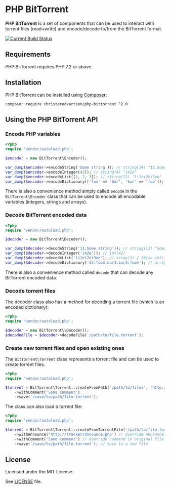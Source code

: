 # PHP BitTorrent
**PHP BitTorrent** is a set of components that can be used to interact with torrent files (read+write) and encode/decode to/from the BitTorrent format.

[![Current Build Status](https://github.com/christeredvartsen/php-bittorrent/workflows/CI/badge.svg)](https://github.com/christeredvartsen/php-bittorrent/actions)

## Requirements
PHP BitTorrent requires PHP 7.2 or above.

## Installation
PHP BitTorrent can be installed using [Composer](https://getcomposer.org):

    composer require christeredvartsen/php-bittorrent ^2.0

## Using the PHP BitTorrent API
### Encode PHP variables

```php
<?php
require 'vendor/autoload.php';

$encoder = new BitTorrent\Encoder();

var_dump($encoder->encodeString('Some string')); // string(14) "11:Some string"
var_dump($encoder->encodeInteger(42)); // string(4) "i42e"
var_dump($encoder->encodeList([1, 2, 3]); // string(11) "li1ei2ei3ee"
var_dump($encoder->encodeDictionary(['foo' => 'bar', 'bar' => 'foo']); // string(22) "d3:foo3:bar3:bar3:fooe"
```

There is also a convenience method simply called `encode` in the `BitTorrent\Encoder` class that can be used to encode all encodable variables (integers, strings and arrays).

### Decode BitTorrent encoded data

```php
<?php
require 'vendor/autoload.php';

$decoder = new BitTorrent\Decoder();

var_dump($decoder->decodeString('11:Some string')); // string(11) "Some string"
var_dump($decoder->decodeInteger('i42e')); // int(42)
var_dump($decoder->decodeList('li1ei2ei3ee'); // array(3) { [0]=> int(1) [1]=> int(2) [2]=> int(3) }
var_dump($decoder->decodeDictionary('d3:foo3:bar3:bar3:fooe'); // array(2) { ["foo"]=> string(3) "bar" ["bar"]=> string(3) "foo" }
```

There is also a convenience method called `decode` that can decode any BitTorrent encoded data.

### Decode torrent files

The decoder class also has a method for decoding a torrent file (which is an encoded dictionary):

```php
<?php
require 'vendor/autoload.php';

$decoder = new BitTorrent\\Decoder();
$decodedFile = $decoder->decodeFile('/path/to/file.torrent');
```

### Create new torrent files and open existing ones

The `BitTorrent\Torrent` class represents a torrent file and can be used to create torrent files.

```php
<?php
require 'vendor/autoload.php';

$torrent = BitTorrent\Torrent::createFromPath('/path/to/files', 'http://tracker/announce.php')
    ->withComment('Some comment')
    ->save('/save/to/path/file.torrent');
```

The class can also load a torrent file:

```php
<?php
require 'vendor/autoload.php';

$torrent = BitTorrent\Torrent::createFromTorrentFile('/path/to/file.torrent')
    ->withAnnounce('http://tracker/announce.php') // Override announce in original file
    ->withComment('Some comment') // Override commend in original file
    ->save('/save/to/path/file.torrent'); // Save to a new file
```

## License
Licensed under the MIT License.

See [LICENSE](LICENSE) file.